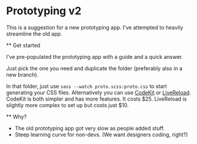 # Prototyping v2

This is a suggestion for a new prototyping app. I've attempted to heavily streamline the old app.

** Get started

I've pre-populated the prototyping app with a guide and a quick answer.

Just pick the one you need and duplicate the folder (preferably also in a new branch).

In that folder, just use `sass --watch proto.scss:proto.css` to start generating your CSS files. Alternatively you can use [CodeKit](http://incident57.com/codekit/) or [LiveReload](http://livereload.com/). CodeKit is both simpler and has more features. It costs $25. LiveReload is slightly more complex to set up but costs just $10.

** Why?

* The old prototyping app got very slow as people added stuff.
* Steep learning curve for non-devs. (We want designers coding, right?)